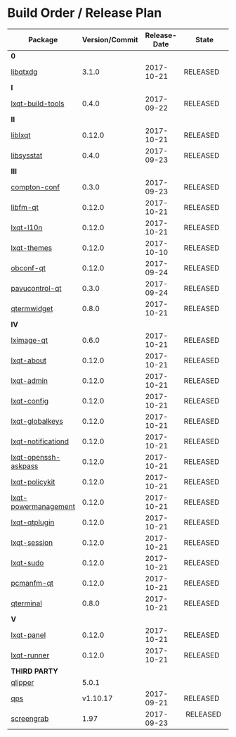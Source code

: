 # Build Order / Release Plan
|Package                                       |Version/Commit   |Release-Date | State         |
|----------------------------------------------|-----------------|-------------|---------------|
|**0**                                                                                         |
|[libqtxdg](https://goo.gl/jLhroR)             |3.1.0            | 2017-10-21  | RELEASED      |
|**I**                                                                                         |
|[lxqt-build-tools](https://goo.gl/sIaxK5)     |0.4.0            | 2017-09-22  | RELEASED      |
|**II**                                                                                        |
|[liblxqt](https://goo.gl/NYexFF)              |0.12.0           | 2017-10-21  | RELEASED      |
|[libsysstat](https://goo.gl/jHN9Vo)           |0.4.0            | 2017-09-23  | RELEASED      |
|**III**                                                                                       |
|[compton-conf](https://goo.gl/IZqvAb)         |0.3.0            | 2017-09-23  | RELEASED      |
|[libfm-qt](https://goo.gl/02n0Fg)             |0.12.0           | 2017-10-21  | RELEASED      |
|[lxqt-l10n](https://goo.gl/058rS4)            |0.12.0           | 2017-10-21  | RELEASED      |
|[lxqt-themes](    )                           |0.12.0           | 2017-10-10  | RELEASED      |
|[obconf-qt](https://goo.gl/yM6ISU)            |0.12.0           | 2017-09-24  | RELEASED      |
|[pavucontrol-qt](https://goo.gl/gTPElB)       |0.3.0            | 2017-09-24  | RELEASED      |
|[qtermwidget](https://goo.gl/N20s1u)          |0.8.0            | 2017-10-21  | RELEASED      |
|**IV**                                                                                        |
|[lximage-qt](https://goo.gl/tPE3gz)           |0.6.0            | 2017-10-21  | RELEASED      |
|[lxqt-about](https://goo.gl/edNtMf)           |0.12.0           | 2017-10-21  | RELEASED      |
|[lxqt-admin](https://goo.gl/e823ri)           |0.12.0           | 2017-10-21  | RELEASED      |
|[lxqt-config](https://goo.gl/BUHJ38)          |0.12.0           | 2017-10-21  | RELEASED      |
|[lxqt-globalkeys](https://goo.gl/i8c2N4)      |0.12.0           | 2017-10-21  | RELEASED      |
|[lxqt-notificationd](https://goo.gl/WNMOaQ)   |0.12.0           | 2017-10-21  | RELEASED      |
|[lxqt-openssh-askpass](https://goo.gl/dTTAo7) |0.12.0           | 2017-10-21  | RELEASED      |
|[lxqt-policykit](https://goo.gl/djkV6d)       |0.12.0           | 2017-10-21  | RELEASED      |
|[lxqt-powermanagement](https://goo.gl/XkkvdB) |0.12.0           | 2017-10-21  | RELEASED      |
|[lxqt-qtplugin](https://goo.gl/kymBbM)        |0.12.0           | 2017-10-21  | RELEASED      |
|[lxqt-session](https://goo.gl/1ub1Kx)         |0.12.0           | 2017-10-21  | RELEASED      |
|[lxqt-sudo](https://goo.gl/ejfvvT)            |0.12.0           | 2017-10-21  | RELEASED      |
|[pcmanfm-qt](https://goo.gl/9X039N)           |0.12.0           | 2017-10-21  | RELEASED      |
|[qterminal](https://goo.gl/Xv6089)            |0.8.0            | 2017-10-21  | RELEASED      |
|**V**                                                                                         |
|[lxqt-panel](https://goo.gl/Jx28wF)           |0.12.0           | 2017-10-21  | RELEASED      |
|[lxqt-runner](https://goo.gl/Y6rHTr)          |0.12.0           | 2017-10-21  | RELEASED      |
|**THIRD PARTY**                                                                               |
|[qlipper](https://goo.gl/Tg40q2)              |5.0.1            |             |               |
|[qps](https://goo.gl/XrTyN8)                  |v1.10.17         | 2017-09-21  | RELEASED      |
|[screengrab](https://goo.gl/KgVN4w)           |1.97             | 2017-09-23  | RELEASED      |
